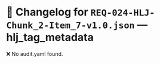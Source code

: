# 📝 Changelog for `REQ-024-HLJ-Chunk_2-Item_7-v1.0.json` — **hlj_tag_metadata**

❌ No audit.yaml found.
